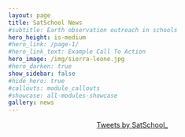 ```yaml
---
layout: page
title: SatSchool News
#subtitle: Earth observation outreach in schools
hero_height: is-medium
#hero_link: /page-1/
#hero_link_text: Example Call To Action
hero_image: /img/sierra-leone.jpg
#hero_darken: true
show_sidebar: false
#hide_hero: true
#callouts: module_callouts
#showcase: all-modules-showcase
gallery: news
---
```


<center>
<a class="twitter-timeline" data-width="500" data-height="500" data-dnt="true" href="https://twitter.com/SatSchool_?ref_src=twsrc%5Etfw">Tweets by SatSchool_</a> <script async src="https://platform.twitter.com/widgets.js" charset="utf-8"></script>
</center>



<br/>